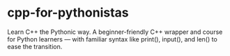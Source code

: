 # cpp-for-pythonistas
Learn C++ the Pythonic way. A beginner-friendly C++ wrapper and course for Python learners — with familiar syntax like print(), input(), and len() to ease the transition.

